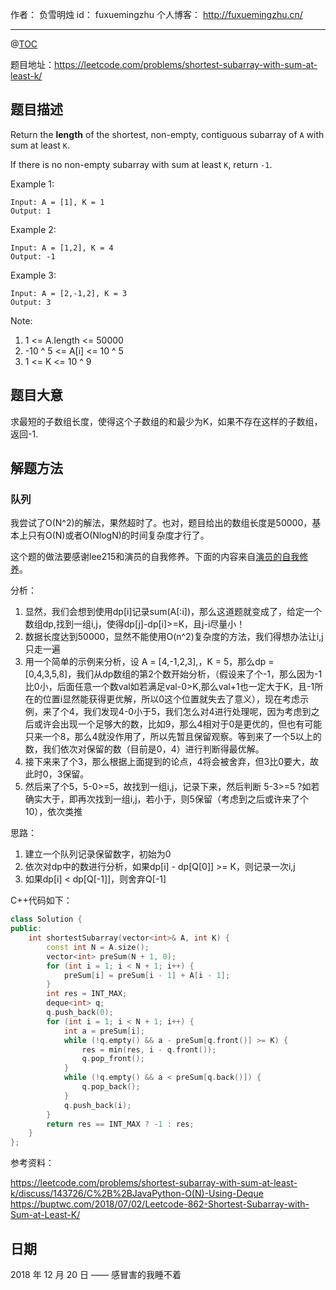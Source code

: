 

作者： 负雪明烛
id：	fuxuemingzhu
个人博客：	http://fuxuemingzhu.cn/

---
@[TOC](目录)


题目地址：https://leetcode.com/problems/shortest-subarray-with-sum-at-least-k/


## 题目描述

Return the **length** of the shortest, non-empty, contiguous subarray of ``A`` with sum at least ``K``.

If there is no non-empty subarray with sum at least ``K``, return ``-1``.

 

Example 1:

    Input: A = [1], K = 1
    Output: 1

Example 2:

    Input: A = [1,2], K = 4
    Output: -1

Example 3:

    Input: A = [2,-1,2], K = 3
    Output: 3
 

Note:

1. 1 <= A.length <= 50000
1. -10 ^ 5 <= A[i] <= 10 ^ 5
1. 1 <= K <= 10 ^ 9


## 题目大意

求最短的子数组长度，使得这个子数组的和最少为K，如果不存在这样的子数组，返回-1.

## 解题方法

### 队列

我尝试了O(N^2)的解法，果然超时了。也对，题目给出的数组长度是50000，基本上只有O(N)或者O(NlogN)的时间复杂度才行了。

这个题的做法要感谢lee215和演员的自我修养。下面的内容来自[演员的自我修养](https://buptwc.com/2018/07/02/Leetcode-862-Shortest-Subarray-with-Sum-at-Least-K/)。

分析：

1. 显然，我们会想到使用dp[i]记录sum(A[:i])，那么这道题就变成了，给定一个数组dp,找到一组i,j，使得dp[j]-dp[i]>=K，且j-i尽量小！
1. 数据长度达到50000，显然不能使用O(n^2)复杂度的方法，我们得想办法让i,j只走一遍
1. 用一个简单的示例来分析，设 A = [4,-1,2,3],，K = 5，那么dp = [0,4,3,5,8]，我们从dp数组的第2个数开始分析，（假设来了个-1，那么因为-1比0小，后面任意一个数val如若满足val-0>K,那么val+1也一定大于K，且-1所在的位置i显然能获得更优解，所以0这个位置就失去了意义），现在考虑示例，来了个4，我们发现4-0小于5，我们怎么对4进行处理呢，因为考虑到之后或许会出现一个足够大的数，比如9，那么4相对于0是更优的，但也有可能只来一个8，那么4就没作用了，所以先暂且保留观察。等到来了一个5以上的数，我们依次对保留的数（目前是0，4）进行判断得最优解。
1. 接下来来了个3，那么根据上面提到的论点，4将会被舍弃，但3比0要大，故此时0，3保留。
1. 然后来了个5，5-0>=5，故找到一组i,j，记录下来，然后判断 5-3>=5 ?如若确实大于，即再次找到一组i,j，若小于，则5保留（考虑到之后或许来了个10），依次类推

思路：

1. 建立一个队列记录保留数字，初始为0
1. 依次对dp中的数进行分析，如果dp[i] - dp[Q[0]] >= K，则记录一次i,j
1. 如果dp[i] < dp[Q[-1]]，则舍弃Q[-1]

C++代码如下：

```cpp
class Solution {
public:
    int shortestSubarray(vector<int>& A, int K) {
        const int N = A.size();
        vector<int> preSum(N + 1, 0);
        for (int i = 1; i < N + 1; i++) {
            preSum[i] = preSum[i - 1] + A[i - 1];
        }
        int res = INT_MAX;
        deque<int> q;
        q.push_back(0);
        for (int i = 1; i < N + 1; i++) {
            int a = preSum[i];
            while (!q.empty() && a - preSum[q.front()] >= K) {
                res = min(res, i - q.front());
                q.pop_front();
            }
            while (!q.empty() && a < preSum[q.back()]) {
                q.pop_back();
            }
            q.push_back(i);
        }
        return res == INT_MAX ? -1 : res;
    }
};
```

参考资料：

https://leetcode.com/problems/shortest-subarray-with-sum-at-least-k/discuss/143726/C%2B%2BJavaPython-O(N)-Using-Deque
https://buptwc.com/2018/07/02/Leetcode-862-Shortest-Subarray-with-Sum-at-Least-K/

## 日期

2018 年 12 月 20 日 —— 感冒害的我睡不着


  [1]: https://blog.csdn.net/fuxuemingzhu/article/details/79368360
